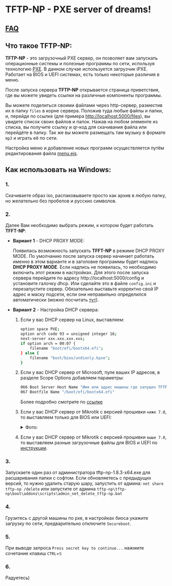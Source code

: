 # TFTP-NP - PXE server of dreams!  
## [FAQ](./docs/faq-list.md)

## Что такое TFTP-NP:

**TFTP-NP** - это загрузочный PXE сервер, он позволяет вам запускать операционные системы и полезные программы по сети, используя технологию [PXE](https://ru.wikipedia.org/wiki/PXE). В данном случае используется загрузчик iPXE. Работает на BIOS и UEFI системах, есть только некоторые различия в меню.

После запуска сервера **TFTP-NP** открывается страница приветствия, где вы можете увидеть ссылки на различные компоненты программы.

Вы можете поделиться своими файлами через http-сервер, разместив их в папку `files` в корне сервера. Положив туда любые файлы и папки, и, перейдя по ссылке (для примера [http://localhost:5000/files](http://localhost:5000/files)), вы увидете список своих файлов и папок. Нажав на любом элементе из списка, вы получите ссылку и qr-код для скачивания файла или перейдёте в папку. Так же вы можете размещать там музыку в формате `mp3` и играть её по сети.

Настройка меню и добавление новых программ осуществляется путём редактирования файла [menu.ejs](./public/menu.ejs).
 
## Как использовать на Windows:

### 1.

Скачиваете образ iso, распаковываете просто как архив в любую папку, но желательно без пробелов и русских символов.

### 2.

Далее Вам необходимо выбрать режим, к котором будет работать **TFFT-NP**:

* **Вариант 1** - DHCP PROXY MODE:

    Появилась возможность запускать **TFFT-NP** в режиме DHCP PROXY MODE. По умолчанию после запуска сервер начинает работать именно в этом варианте и в заголовке программы будет надпись **DHCP PROXY MODE**. Если надпись не появилась, то необходимо  включить этот режим в настройках. Для этого после запуска сервера перейдите по адресу http://localhost:5000/config и установите галочку dhcp. Или сделайте это в файле `config.ini` и перезапустите сервер. Обязательно выставьте корректно свой IP адрес и маску подсети, если они неправильно определился автоматически (можно посчитать [тут](https://ip-calculator.ru/)).

* **Вариант 2** - Настройка DHCP сервера:

    1. Если у вас DHCP сервер на Linux, выставляем:

        ```bash
        option space PXE;
        option arch code 93 = unsigned integer 16;
        next-server xxx.xxx.xxx.xxx;
        if option arch = 00:07 {
            filename "boot/efi/bootx64.efi";
        } else {
            filename "boot/bios/undionly.kpxe";
        }
        ```

    2. Если у вас DHCP сервер от Microsoft, пуле ваших IP адресов, в разделе Scope Options добавляем параметры:

       ```bash
       066 Boot Server Host Name "Имя или адрес машины где запущен TFTP-NP, например 192.168.0.2"
       067 Bootfile Name "/boot/efi/bootx64.efi"
       ```

       Более подробно смотрите по [ссылке](https://wtware.ru/win/dhcp2012config.html)
    3. Если у вас DHCP сервер от Mikrotik с версией прошивки `ниже 7.0`, то выставляем только для BIOS или UEFI:
  
        <details>
        <summary>Фото:</summary>
        <img src="https://github.com/leruetkins/tftp-np-light/assets/15270519/026734c3-4a92-453a-ae2d-2c2d8b046961">
        </details>

    4. Если у вас DHCP сервер от Mikrotik с версией прошивки `выше 7.0`, то выставляем разные загрузочные файлы для BIOS и UEFI по [инструкции](./docs/config_mikrotik.md).

### 3.

Запускаете один раз от администратора tftp-np-1.8.3-x64.exe для расшаривания папки с софтом. Если обновляетесь с предыдущих версий, то нужно удалить старую шару, запустить от админа: `net share tftp-np /delete` или запустите от админа `tftp-np\tftp-np\boot\addons\scripts\admin_net_delete_tftp-np.bat`

### 4.

Грузитесь с другой машины по pxe, в настройках биоса укажите загрузку по сети, предварительно отключите `Secureboot`.

### 5.

При выводе запроса `Press secret key to continue...` нажмите сочетание клавиш `CTRL`+`S`

### 6.

Радуетесь)
